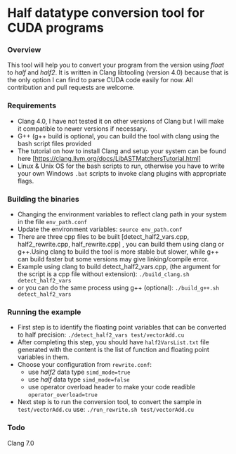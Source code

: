 # Half datatype conversion tool for CUDA programs
### Overview
This tool will help you to convert your program from the version using *float* to *half* and *half2*.
It is written in Clang libtooling (version 4.0) because that is the only option I can find to parse CUDA code easily for now.
All contribution and pull requests are welcome.

### Requirements 
- Clang 4.0, I have not tested it on other versions of Clang but I will make it compatible to newer versions if necessary.
- G++ (g++ build is optional, you can build the tool with clang using the bash script files provided
- The tutorial on how to install Clang and setup your system can be found here [https://clang.llvm.org/docs/LibASTMatchersTutorial.html]
- Linux & Unix OS for the bash scripts to run, otherwise you have to write your own Windows `.bat` scripts  to invoke clang plugins with appropriate flags.
### Building the binaries
- Changing the environment variables to reflect clang path in your system in the file `env_path.conf`
- Update the environment variables: `source env_path.conf` 
- There are three cpp files to be built [detect_half2_vars.cpp, half2_rewrite.cpp, half_rewrite.cpp] , you can build them using clang or g++.Using clang to build the tool is more stable but slower, while g++ can build faster but some versions may give linking/compile error. 
- Example using clang to build detect_half2_vars.cpp, (the argument for the script is a cpp file without extension): `./build_clang.sh detect_half2_vars`
- or you can do the same process using g++ (optional): `./build_g++.sh detect_half2_vars`

### Running the example
- First step is to identify the floating point variables that can be converted to half precision: 
`./detect_half2_vars test/vectorAdd.cu`
- After completing this step, you should have `half2VarsList.txt` file generated with the content is the list of function and floating point variables in them. 
- Choose your configuration from `rewrite.conf`:
  * use *half2* data type `simd_mode=true`
  * use *half* data type `simd_mode=false`
  * use operator overload header to make your code readible `operator_overload=true`
- Next step is to run the conversion tool, to convert the sample in `test/vectorAdd.cu` use: `./run_rewrite.sh test/vectorAdd.cu`

### Todo
Clang 7.0












